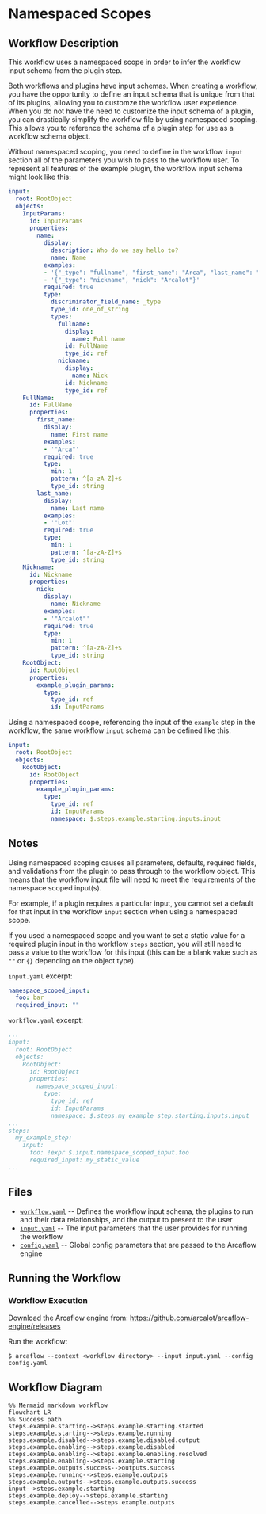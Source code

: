 # Namespaced Scopes

## Workflow Description

This workflow uses a namespaced scope in order to infer the workflow input schema from the plugin step.

Both workflows and plugins have input schemas. When creating a workflow, you have the opportunity to define an input schema that is unique from that of its plugins, allowing you to customze the workflow user experience. When you do not have the need to customize the input schema of a plugin, you can drastically simplify the workflow file by using namespaced scoping. This allows you to reference the schema of a plugin step for use as a workflow schema object.

Without namespaced scoping, you need to define in the workflow `input` section all of the parameters you wish to pass to the workflow user. To represent all features of the example plugin, the workflow input schema might look like this:

```yaml
input:
  root: RootObject
  objects:
    InputParams:
      id: InputParams
      properties:
        name:
          display:
            description: Who do we say hello to?
            name: Name
          examples:
          - '{"_type": "fullname", "first_name": "Arca", "last_name": "Lot"}'
          - '{"_type": "nickname", "nick": "Arcalot"}'
          required: true
          type:
            discriminator_field_name: _type
            type_id: one_of_string
            types:
              fullname:
                display:
                  name: Full name
                id: FullName
                type_id: ref
              nickname:
                display:
                  name: Nick
                id: Nickname
                type_id: ref
    FullName:
      id: FullName
      properties:
        first_name:
          display:
            name: First name
          examples:
          - '"Arca"'
          required: true
          type:
            min: 1
            pattern: ^[a-zA-Z]+$
            type_id: string
        last_name:
          display:
            name: Last name
          examples:
          - '"Lot"'
          required: true
          type:
            min: 1
            pattern: ^[a-zA-Z]+$
            type_id: string
    Nickname:
      id: Nickname
      properties:
        nick:
          display:
            name: Nickname
          examples:
          - '"Arcalot"'
          required: true
          type:
            min: 1
            pattern: ^[a-zA-Z]+$
            type_id: string
    RootObject:
      id: RootObject
      properties:
        example_plugin_params:
          type:
            type_id: ref
            id: InputParams
```

Using a namespaced scope, referencing the input of the `example` step in the workflow, the same workflow `input` schema can be defined like this:
```yaml
input:
  root: RootObject
  objects:
    RootObject:
      id: RootObject
      properties:
        example_plugin_params:
          type:
            type_id: ref
            id: InputParams
            namespace: $.steps.example.starting.inputs.input
```

## Notes

Using namespaced scoping causes all parameters, defaults, required fields, and validations from the plugin to pass through to the workflow object. This means that the workflow input file will need to meet the requirements of the namespace scoped input(s).

For example, if a plugin requires a particular input, you cannot set a default for that input in the workflow `input` section when using a namespaced scope.

If you used a namespaced scope and you want to set a static value for a required plugin input in the workflow `steps` section, you will still need to pass a value to the workflow for this input (this can be a blank value such as `""` or `{}` depending on the object type).

`input.yaml` excerpt:
```yaml
namespace_scoped_input:
  foo: bar
  required_input: ""
```
`workflow.yaml` excerpt:
```yaml
...
input:
  root: RootObject
  objects:
    RootObject:
      id: RootObject
      properties:
        namespace_scoped_input:
          type:
            type_id: ref
            id: InputParams
            namespace: $.steps.my_example_step.starting.inputs.input
...
steps:
  my_example_step:
    input: 
      foo: !expr $.input.namespace_scoped_input.foo
      required_input: my_static_value
...
```

## Files

- [`workflow.yaml`](workflow.yaml) -- Defines the workflow input schema, the plugins to run
  and their data relationships, and the output to present to the user
- [`input.yaml`](input.yaml) -- The input parameters that the user provides for running
  the workflow
- [`config.yaml`](config.yaml) -- Global config parameters that are passed to the Arcaflow
  engine
                     
## Running the Workflow

### Workflow Execution

Download the Arcaflow engine from: https://github.com/arcalot/arcaflow-engine/releases
 
Run the workflow:
```
$ arcaflow --context <workflow directory> --input input.yaml --config config.yaml
```

## Workflow Diagram
```mermaid
%% Mermaid markdown workflow
flowchart LR
%% Success path
steps.example.starting-->steps.example.starting.started
steps.example.starting-->steps.example.running
steps.example.disabled-->steps.example.disabled.output
steps.example.enabling-->steps.example.disabled
steps.example.enabling-->steps.example.enabling.resolved
steps.example.enabling-->steps.example.starting
steps.example.outputs.success-->outputs.success
steps.example.running-->steps.example.outputs
steps.example.outputs-->steps.example.outputs.success
input-->steps.example.starting
steps.example.deploy-->steps.example.starting
steps.example.cancelled-->steps.example.outputs
```
